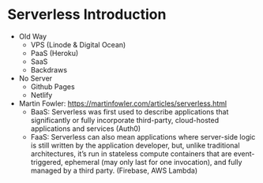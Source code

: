# Serverless Introduction

- Old Way
  - VPS (Linode & Digital Ocean)
  - PaaS (Heroku)
  - SaaS
  - Backdraws
- No Server
  - Github Pages
  - Netlify
- Martin Fowler: <https://martinfowler.com/articles/serverless.html>
  - BaaS: Serverless was first used to describe applications that significantly or fully incorporate third-party, cloud-hosted applications and services (Auth0)
  - FaaS: Serverless can also mean applications where server-side logic is still written by the application developer, but, unlike traditional architectures, it’s run in stateless compute containers that are event-triggered, ephemeral (may only last for one invocation), and fully managed by a third party. (Firebase, AWS Lambda)